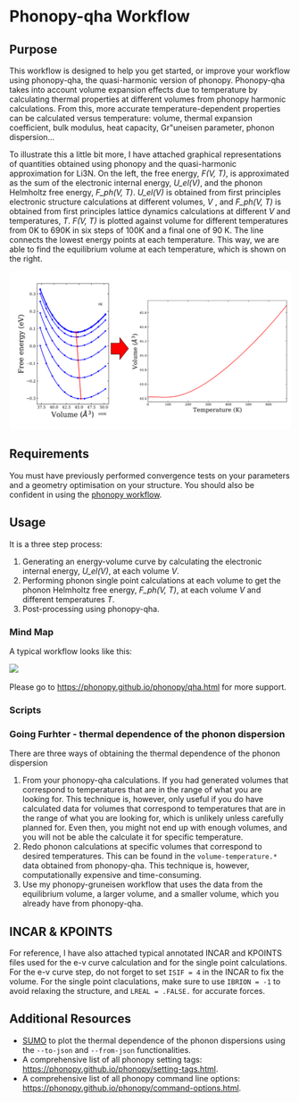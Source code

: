 # Phonopy-qha Workflow

## Purpose
This workflow is designed to help you get started, or improve your workflow using phonopy-qha, the quasi-harmonic version of phonopy. Phonopy-qha takes into account volume expansion effects due to temperature by calculating thermal properties at different volumes from phonopy harmonic calculations. From this, more accurate temperature-dependent properties can be calculated versus temperature: volume, thermal expansion coefficient, bulk modulus, heat capacity, Gr\"uneisen parameter, phonon dispersion...

To illustrate this a little bit more, I have attached graphical representations of quantities obtained using phonopy and the quasi-harmonic approximation for Li3N. On the left, the free energy, _F(V, T)_, is approximated as the sum of the electronic internal energy, _U_el(V)_, and the phonon Helmholtz free energy, _F_ph(V, T)_. _U_el(V)_ is obtained from first principles electronic structure calculations at different volumes, _V_ , and _F_ph(V, T)_ is obtained from first principles lattice dynamics calculations at different _V_ and temperatures, _T_. _F(V, T)_ is plotted against volume for different temperatures from 0K to 690K in six steps of 100K and a final one of 90 K. The line connects
the lowest energy points at each temperature. This way, we are able to find the equilibrium volume at each temperature, which is shown on the right.

![graphs](QHA-1.png)

## Requirements
You must have previously performed convergence tests on your parameters and a geometry optimisation on your structure. You should also be confident in using the [phonopy workflow](https://github.com/gabkrenzer/PhononFlow/tree/master/phonopy). 

## Usage 
It is a three step process:
1. Generating an energy-volume curve by calculating the electronic internal energy, _U_el(V)_, at each volume _V_.
2. Performing phonon single point calculations at each volume to get the phonon Helmholtz free energy, _F_ph(V, T)_, at each volume _V_ and different temperatures _T_.
3. Post-processing using phonopy-qha.

### Mind Map
A typical workflow looks like this:

![](diagramme_phonopy.png)

Please go to https://phonopy.github.io/phonopy/qha.html for more support.

### Scripts


### Going Furhter - thermal dependence of the phonon dispersion
There are three ways of obtaining the thermal dependence of the phonon dispersion
1. From your phonopy-qha calculations. If you had generated volumes that correspond to temperatures that are in the range of what you are looking for. This technique is, however, only useful if you do have calculated data for volumes that correspond to temperatures that are in the range of what you are looking for, which is unlikely unless carefully planned for. Even then, you might not end up with enough volumes, and you will not be able the calculate it for specific temperature. 
2. Redo phonon calculations at specific volumes that correspond to desired temperatures. This can be found in the `volume-temperature.*` data obtained from phonopy-qha. This technique is, however, computationally expensive and time-consuming.
3. Use my phonopy-gruneisen workflow that uses the data from the equilibrium volume, a larger volume, and a smaller volume, which you already have from phonopy-qha.

## INCAR & KPOINTS
For reference, I have also attached typical annotated INCAR and KPOINTS files used for the e-v curve calculation and for the single point calculations. For the e-v curve step, do not forget to set `ISIF = 4` in the INCAR to fix the volume. For the single point claculations, make sure to use `IBRION = -1` to avoid relaxing the structure, and `LREAL = .FALSE.` for accurate forces.

## Additional Resources
- [SUMO](https://github.com/ajjackson/sumo) to plot the thermal dependence of the phonon dispersions using the `--to-json` and `--from-json` functionalities.
- A comprehensive list of all phonopy setting tags: https://phonopy.github.io/phonopy/setting-tags.html.
- A comprehensive list of all phonopy command line options: https://phonopy.github.io/phonopy/command-options.html.
